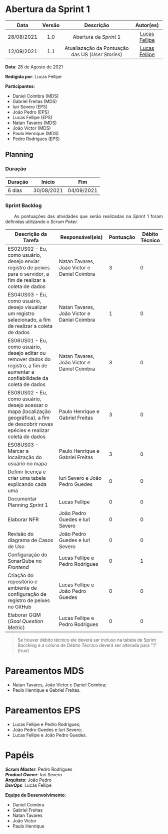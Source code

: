 # Abertura da Sprint 1

|    Data    | Versão |         Descrição         |           Autor(es)           |
| :--------: | :----: | :-----------------------: | :---------------------------: |
| 28/08/2021 |  1.0   | Abertura da *Sprint* 1 | [Lucas Fellipe](https://github.com/lucasfcm9) |
| 12/09/2021 |  1.1   | Atualiazação da Pontuação das US (*User Stories*) | [Lucas Fellipe](https://github.com/lucasfcm9) |

**Data**: 28 de Agosto de 2021

**Redigida por**: Lucas Fellipe

**Participantes**: 
* Daniel Coimbra (MDS)
* Gabriel Freitas (MDS)
* Iuri Severo (EPS)
* João Pedro (EPS)
* Lucas Fellipe (EPS)
* Natan Tavares (MDS)
* João Victor (MDS)
* Paulo Henrique (MDS)
* Pedro Rodrigues (EPS)

## Planning

### Duração

| Duração |   Início   |     Fim    |
| ------- | ---------- | ---------- |
| 6 dias  | 30/08/2021 | 04/09/2021 |

### Sprint Backlog

<p align="justify"> &emsp;&emsp;As pontuações das atividades que serão realizadas na <i>Sprint</i> 1 foram definidas utilizando o <i>Scrum Poker</i>.</p>

| Descrição da Tarefa | Responsável(eis) | Pontuação | Débito Técnico |
| ------------------- | ---------------- | --------- | -------------- |
| ES02US02 - Eu, como usuário, desejo enviar registro de peixes para o servidor, a fim de realizar a coleta de dados  | Natan Tavares, João Victor e Daniel Coimbra | 3 | 0 |
| ES04US03 - Eu, como usuário, desejo visualizar um registro selecionado, a fim de realizar a coleta de dados | Natan Tavares, João Victor e Daniel Coimbra | 1 | 0 |
| ES06US01 - Eu, como usuário, desejo editar ou remover dados do registro, a fim de aumentar a confiabilidade da coleta de dados | Natan Tavares, João Victor e Daniel Coimbra | 3 | 0 |
| ES08US02 - Eu, como usuário, desejo acessar o mapa (localização geográfica), a fim de descobrir novas epécies e realizar coleta de dados | Paulo Henrique e Gabriel Freitas | 3 | 0 |
| ES08US03 - Marcar a localização do usuário no mapa | Paulo Henrique e Gabriel Freitas | 3 | 0 |
| Definir licença e criar uma tabela explicando cada uma | Iuri Severo e João Pedro Guedes | 0 | 0 |
| Documentar Planning *Sprint* 1 | Lucas Fellipe | 0 | 0 |
| Elaborar NFR | João Pedro Guedes e Iuri Severo | 0 | 0 |
| Revisão do diagrama de Casos de Uso | João Pedro Guedes e Iuri Severo | 0 | 0 |
| Configuração do SonarQube no *Frontend* | Lucas Fellipe e Pedro Rodrigues | 0 | 1 |
| Criação do repositório e ambiente de configuração de registro de peixes no GitHub | Lucas Fellipe e João Pedro Guedes | 0 | 0 |
| Elaborar GQM (*Goal Question Metric*) | Lucas Fellipe e Pedro Rodrigues | 0 | 0 |

> Se houver débito técnico ele deverá ser incluso na tabela de Sprint Baccklog e a coluna de Débito Técnico deverá ser alterada para "1" (true)

# Pareamentos MDS
* Natan Tavares, João Victor e Daniel Coimbra;
* Paulo Henrique e Gabriel Freitas.

# Pareamentos EPS
* Lucas Fellipe e Pedro Rodrigues;
* João Pedro Guedes e Iuri Severo;
* Lucas Fellipe e João Pedro Guedes.

# Papéis
***Scrum Master***: Pedro Rodrigues<br>
***Product Owner***: Iuri Severo<br>
**Arquiteto**: João Pedro<br>
***DevOps***: Lucas Fellipe<br>

**Equipe de Desenvolvimento**:
* Daniel Coimbra
* Gabriel Freitas
* Natan Tavares
* João Victor
* Paulo Henrique